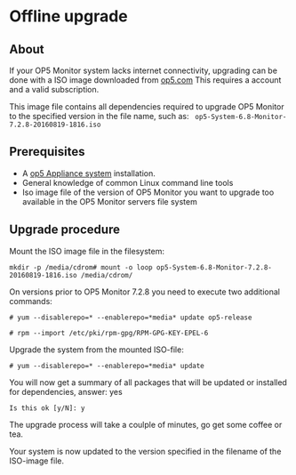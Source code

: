 # Offline upgrade

## About

If your OP5 Monitor system lacks internet connectivity, upgrading can be done with a ISO image downloaded from [op5.com](https://www.op5.com/download-op5-monitor/archive/) This requires a account and a valid subscription.

This image file contains all dependencies required to upgrade OP5 Monitor to the specified version in the file name, such as: ` op5-System-6.8-Monitor-7.2.8-20160819-1816.iso`

## Prerequisites

- A [op5 Appliance system](https://kb.op5.com/display/APSDOC/op5+Appliance+System) installation.
- General knowledge of common Linux command line tools
- Iso image file of the version of OP5 Monitor you want to upgrade too available in the OP5 Monitor servers file system

## Upgrade procedure

Mount the ISO image file in the filesystem:

``` {style="margin-left: 30.0px;"}
mkdir -p /media/cdrom# mount -o loop op5-System-6.8-Monitor-7.2.8-20160819-1816.iso /media/cdrom/
```

On versions prior to OP5 Monitor 7.2.8 you need to execute two additional commands:

    # yum --disablerepo=* --enablerepo=*media* update op5-release

    # rpm --import /etc/pki/rpm-gpg/RPM-GPG-KEY-EPEL-6

Upgrade the system from the mounted ISO-file:

`# yum --disablerepo=* --enablerepo=*media* update`

You will now get a summary of all packages that will be updated or installed for dependencies, answer: yes

`Is this ok [y/N]: y`

The upgrade process will take a coulple of minutes, go get some coffee or tea.

Your system is now updated to the version specified in the filename of the ISO-image file.
